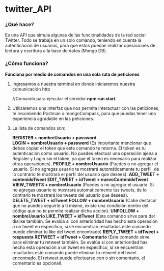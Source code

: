 # twitter_API
### ¿Qué hace?
Es una API que simula algunas de las funcionalidades de la red social Twitter. Todo se trabaja
en un solo comando, teniendo en cuenta la autenticación de usuarios, para que estos puedan realizar operaciones de lectura y escritura a la base de datos (Mongo DB). 

### ¿Cómo funciona?
**Funciona por medio de comandos en una sola ruta de peticiones**
1. Ingresamos a nuestra terminal en donde iniciaremos nuestra comunicación http

    //Comando para ejecutar el servidor
    **npm run start**

2. Utilizaremos una interfaz que nos permita interactuar con las peticiones, te recomiendo Postman o mongoCompass, para que puedas tener una experiencia agradable en las peticiones.

3. La lista de comandos son: 

    **REGISTER + nombreUsuario + password**  
    **LOGIN + nombreUsuario + password** (Es importante mencionar que debes copiar el token que este comando te retorna. El token es tu autenticación como usuario. No puedes efectuar una operación ajena a Register y Login sin el token, ya que el token es necesario para realizar otras operaciones).
    **PROFILE + nombreUsuario** (Puedes o no agregar el usuario. Si no agregas usuario te mostrará automáticamente tu perfil, de lo contrario te mostrará el perfil del usuario que desees).
    **ADD_TWEET + contenidoTweet**
    **EDIT_TWEET + idTweet + nuevoContenidoTweet**
    **VIEW_TWEETS + nombreUsuario** (Puedes o no agregar el usuario. Si no agregas usuario te mostrará automáticamente tus tweets, de lo contrario te mostrará los tweets del usuario que desees).
    **DELETE_TWEET + idTweet**
    **FOLLOW + nombreUsuario** (Cabe destacar que no puedes seguirte a ti mismo, existe una condición dentro del código que no te permite realizar dicha acción).
    **UNFOLLOW + nombreUsuario**
    **LIKE_TWEET + idTweet** (Este comando sirve para dar dislike también. Se evalúa si con anterioridad has hecho esta operación a un tweet en específico, si se encuentran resultados este comando puede eliminar tu like del tweet encontrado)
    **REPLY_TWEET + idTweet + respuesta**
    **RETWEET + idTweet + Comentario** (Este comando sirve para eliminar tu retweet también. Se evalúa si con anterioridad has hecho esta operación a un tweet en específico, si se encuentran resultados este comando puede eliminar tu retweet del tweet encontrado. El retweet puede efectuarse con o sin comentario, el comentario es opcional).
